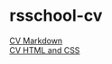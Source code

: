 # rsschool-cv

[CV Markdown](https://rydvone.github.io/rsschool-cv/cv)  
[CV HTML and CSS ](https://rydvone.github.io/rsschool-cv/)

